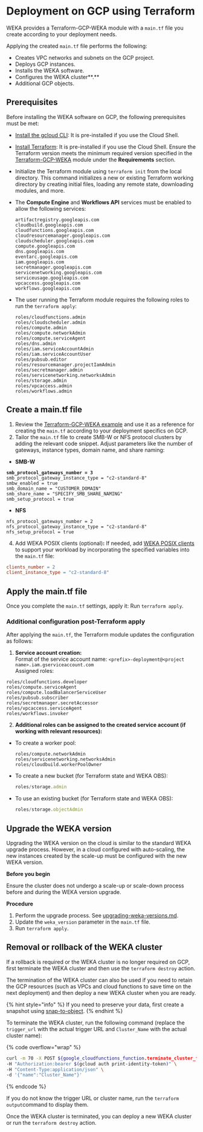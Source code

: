 # Deployment on GCP using Terraform

WEKA provides a Terraform-GCP-WEKA module with a `main.tf` file you create according to your deployment needs.&#x20;

Applying the created `main.tf` file performs the following:

* Creates VPC networks and subnets on the GCP project.
* Deploys GCP instances.
* Installs the WEKA software.
* Configures the WEKA cluster**.**
* Additional GCP objects.

## Prerequisites

Before installing the WEKA software on GCP, the following prerequisites must be met:

* [Install the gcloud CLI](https://cloud.google.com/sdk/docs/install): It is pre-installed if you use the Cloud Shell.
* [Install Terraform](https://developer.hashicorp.com/terraform/tutorials/aws-get-started/install-cli): It is pre-installed if you use the Cloud Shell. Ensure the Terraform version meets the minimum required version specified in the [Terraform-GCP-WEKA](https://github.com/weka/terraform-gcp-weka) module under the **Requirements** section.
* Initialize the Terraform module using `terraform init` from the local directory. This command initializes a new or existing Terraform working directory by creating initial files, loading any remote state, downloading modules, and more.
*   The **Compute Engine** and **Workflows API** services must be enabled to allow the following services:

    ```
    artifactregistry.googleapis.com
    cloudbuild.googleapis.com
    cloudfunctions.googleapis.com
    cloudresourcemanager.googleapis.com
    cloudscheduler.googleapis.com
    compute.googleapis.com
    dns.googleapis.com
    eventarc.googleapis.com
    iam.googleapis.com
    secretmanager.googleapis.com
    servicenetworking.googleapis.com
    serviceusage.googleapis.com
    vpcaccess.googleapis.com
    workflows.googleapis.com
    ```
*   The user running the Terraform module requires the following roles to run the `terraform apply`:

    ```
    roles/cloudfunctions.admin
    roles/cloudscheduler.admin
    roles/compute.admin
    roles/compute.networkAdmin
    roles/compute.serviceAgent
    roles/dns.admin
    roles/iam.serviceAccountAdmin
    roles/iam.serviceAccountUser
    roles/pubsub.editor
    roles/resourcemanager.projectIamAdmin 
    roles/secretmanager.admin
    roles/servicenetworking.networksAdmin
    roles/storage.admin 
    roles/vpcaccess.admin
    roles/workflows.admin
    ```

## **Create a main.tf file**

1. Review the [Terraform-GCP-WEKA example](gcp-terraform-package-description.md#terraform-gcp-weka-example) and use it as a reference for creating the `main.tf` according to your deployment specifics on GCP.
2. Tailor the `main.tf` file to create SMB-W or NFS protocol clusters by adding the relevant code snippet. Adjust parameters like the number of gateways, instance types, domain name, and share naming:

* **SMB-W**

<pre><code><strong>smb_protocol_gateways_number = 3
</strong>smb_protocol_gateway_instance_type = "c2-standard-8" 
smbw_enabled = true
smb_domain_name = "CUSTOMER_DOMAIN"
smb_share_name = "SPECIFY_SMB_SHARE_NAMING"
smb_setup_protocol = true
</code></pre>

* **NFS**

```
nfs_protocol_gateways_number = 2
nfs_protocol_gateway_instance_type = "c2-standard-8"
nfs_setup_protocol = true
```

4. Add WEKA POSIX clients (optional)**:** If needed, add [WEKA POSIX clients](../../weka-system-overview/weka-client-and-mount-modes.md) to support your workload by incorporating the specified variables into the `main.tf` file:

```makefile
clients_number = 2
client_instance_type = "c2-standard-8"
```

## Apply the main.tf file

Once you complete the `main.tf` settings, apply it: Run `terraform apply`.

### **Additional configuration post-Terraform** apply

After applying  the `main.tf`, the Terraform module updates the configuration as follows:

1. **Service account creation:**\
   Format of the service account name: `<prefix>-deployment@<project name>.iam.gserviceaccount.com`\
   Assigned roles:

```
roles/cloudfunctions.developer
roles/compute.serviceAgent
roles/compute.loadBalancerServiceUser
roles/pubsub.subscriber
roles/secretmanager.secretAccessor
roles/vpcaccess.serviceAgent
roles/workflows.invoker
```

2. **Additional roles can be assigned to the created service account (if working with relevant resources):**

*   To create a worker pool:

    ```
    roles/compute.networkAdmin
    roles/servicenetworking.networksAdmin
    roles/cloudbuild.workerPoolOwner
    ```
*   To create a new bucket (for Terraform state and WEKA OBS):

    ```jsx
    roles/storage.admin
    ```
*   To use an existing bucket (for Terraform state and WEKA OBS):

    ```jsx
    roles/storage.objectAdmin
    ```

## **Upgrade the WEKA version**

Upgrading the WEKA version on the cloud is similar to the standard WEKA upgrade process. However, in a cloud configured with auto-scaling, the new instances created by the scale-up must be configured with the new WEKA version.

**Before you begin**

Ensure the cluster does not undergo a scale-up or scale-down process before and during the WEKA version upgrade.

**Procedure**

1. Perform the upgrade process. See [upgrading-weka-versions.md](../../operation-guide/upgrading-weka-versions.md "mention").
2. Update the `weka_version` parameter in the `main.tf` file.
3. Run `terraform apply`.

## Removal or rollback of the WEKA cluster

If a rollback is required or the WEKA cluster is no longer required on GCP, first terminate the WEKA cluster and then use the `terraform destroy` action.

The termination of the WEKA cluster can also be used if you need to retain the GCP resources (such as VPCs and cloud functions to save time on the next deployment) and then deploy a new WEKA cluster when you are ready. &#x20;

{% hint style="info" %}
If you need to preserve your data, first create a snapshot using [snap-to-object](../../weka-filesystems-and-object-stores/snap-to-obj/).
{% endhint %}

To terminate the WEKA cluster, run the following command (replace the `trigger_url` with the actual trigger URL and `Cluster_Name` with the actual cluster name):

{% code overflow="wrap" %}
```bash
curl -m 70 -X POST ${google_cloudfunctions_function.terminate_cluster_function.https_trigger_url} \
-H "Authorization:bearer $(gcloud auth print-identity-token)" \
-H "Content-Type:application/json" \
-d '{"name":"Cluster_Name"}'
```
{% endcode %}

If you do not know the trigger URL or cluster name, run the `terraform output`command to display them.

Once the WEKA cluster is terminated, you can deploy a new WEKA cluster or run the `terraform destroy` action.

